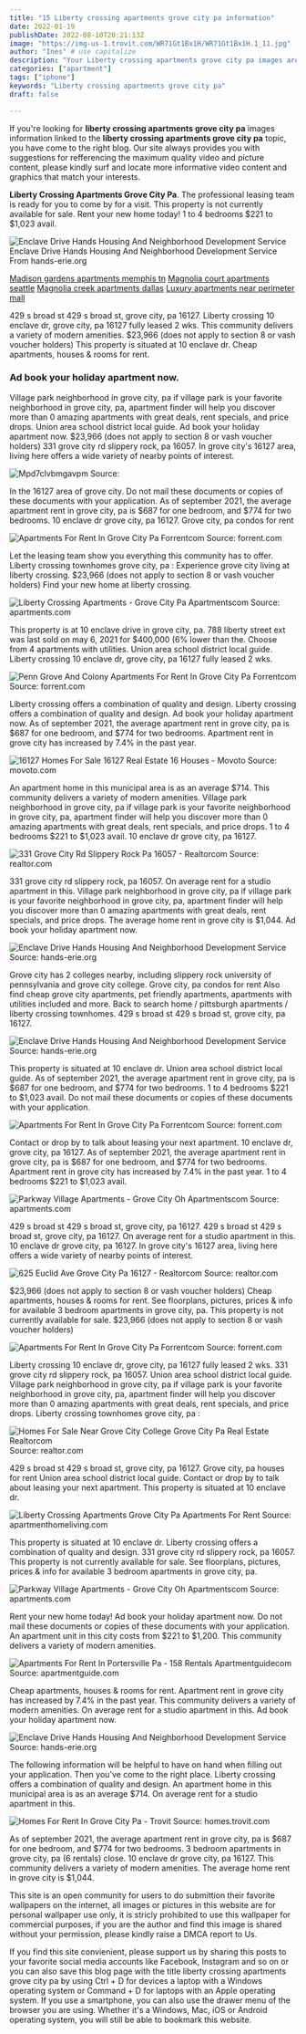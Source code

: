 ```yaml
---
title: "15 Liberty crossing apartments grove city pa information"
date: 2022-01-19
publishDate: 2022-08-10T20:21:13Z
image: "https://img-us-1.trovit.com/WR71Gt1Bx1H/WR71Gt1Bx1H.1_11.jpg"
author: "Ines" # use capitalize
description: "Your Liberty crossing apartments grove city pa images are ready in this website. Liberty crossing apartments grove city pa are a topic that is being searched for and liked by netizens today. You can Download the Liberty crossing apartments grove city pa files here. Get all royalty-free photos."
categories: ["apartment"]
tags: ["iphone"]
keywords: "Liberty crossing apartments grove city pa"
draft: false

---
```


If you're looking for **liberty crossing apartments grove city pa** images information linked to the **liberty crossing apartments grove city pa** topic, you have come to the right  blog.  Our site always  provides you with  suggestions  for refferencing  the maximum  quality video and picture  content, please kindly surf and locate more informative video content and graphics  that match your interests.

**Liberty Crossing Apartments Grove City Pa**. The professional leasing team is ready for you to come by for a visit. This property is not currently available for sale. Rent your new home today! 1 to 4 bedrooms $221 to $1,023 avail.

![Enclave Drive Hands Housing And Neighborhood Development Service](https://www.hands-erie.org/wp-content/uploads/2018/07/Grove-City-Townhomes.jpg "Enclave Drive Hands Housing And Neighborhood Development Service")
Enclave Drive Hands Housing And Neighborhood Development Service From hands-erie.org

[Madison gardens apartments memphis tn](/madison-gardens-apartments-memphis-tn/)
[Magnolia court apartments seattle](/magnolia-court-apartments-seattle/)
[Magnolia creek apartments dallas](/magnolia-creek-apartments-dallas/)
[Luxury apartments near perimeter mall](/luxury-apartments-near-perimeter-mall/)

429 s broad st 429 s broad st, grove city, pa 16127. Liberty crossing 10 enclave dr, grove city, pa 16127 fully leased 2 wks. This community delivers a variety of modern amenities. $23,966 (does not apply to section 8 or vash voucher holders) This property is situated at 10 enclave dr. Cheap apartments, houses &amp; rooms for rent.

### Ad book your holiday apartment now.

Village park neighborhood in grove city, pa if village park is your favorite neighborhood in grove city, pa, apartment finder will help you discover more than 0 amazing apartments with great deals, rent specials, and price drops. Union area school district local guide. Ad book your holiday apartment now. $23,966 (does not apply to section 8 or vash voucher holders) 331 grove city rd slippery rock, pa 16057. In grove city&#039;s 16127 area, living here offers a wide variety of nearby points of interest.


![Mpd7clvbmgavpm](https://pi.movoto.com/p/835/221046499_0_jazIRa_p.jpeg "Mpd7clvbmgavpm")
Source: 

In the 16127 area of grove city. Do not mail these documents or copies of these documents with your application. As of september 2021, the average apartment rent in grove city, pa is $687 for one bedroom, and $774 for two bedrooms. 10 enclave dr grove city, pa 16127. Grove city, pa condos for rent

![Apartments For Rent In Grove City Pa Forrentcom](https://images1.forrent.com/i2/5lceF-8yUKr0K8ZlaZcnsLJuImnr7AjgfgIFQ_xwX9I/117/image.jpg "Apartments For Rent In Grove City Pa Forrentcom")
Source: forrent.com

Let the leasing team show you everything this community has to offer. Liberty crossing townhomes grove city, pa : Experience grove city living at liberty crossing. $23,966 (does not apply to section 8 or vash voucher holders) Find your new home at liberty crossing.

![Liberty Crossing Apartments - Grove City Pa Apartmentscom](https://images1.apartments.com/i2/VyAoIF3v-T5JeBCHWVJ8kraBm_cMdY482k9LxPx8EJw/111/liberty-crossing-grove-city-pa-primary-photo.jpg "Liberty Crossing Apartments - Grove City Pa Apartmentscom")
Source: apartments.com

This property is at 10 enclave drive in grove city, pa. 788 liberty street ext was last sold on may 6, 2021 for $400,000 (6% lower than the. Choose from 4 apartments with utilities. Union area school district local guide. Liberty crossing 10 enclave dr, grove city, pa 16127 fully leased 2 wks.

![Penn Grove And Colony Apartments For Rent In Grove City Pa Forrentcom](https://images1.forrent.com/i2/hnUMeD-tMbRpuvSnPcOwCIdgqJG21ZnqZL8Gc0MnJZA/117/image.jpg "Penn Grove And Colony Apartments For Rent In Grove City Pa Forrentcom")
Source: forrent.com

Liberty crossing offers a combination of quality and design. Liberty crossing offers a combination of quality and design. Ad book your holiday apartment now. As of september 2021, the average apartment rent in grove city, pa is $687 for one bedroom, and $774 for two bedrooms. Apartment rent in grove city has increased by 7.4% in the past year.

![16127 Homes For Sale 16127 Real Estate 16 Houses - Movoto](https://pi.movoto.com/p/442/1527916_0_nVN6Ja_p.jpeg "16127 Homes For Sale 16127 Real Estate 16 Houses - Movoto")
Source: movoto.com

An apartment home in this municipal area is as an average $714. This community delivers a variety of modern amenities. Village park neighborhood in grove city, pa if village park is your favorite neighborhood in grove city, pa, apartment finder will help you discover more than 0 amazing apartments with great deals, rent specials, and price drops. 1 to 4 bedrooms $221 to $1,023 avail. 10 enclave dr grove city, pa 16127.

![331 Grove City Rd Slippery Rock Pa 16057 - Realtorcom](https://ar.rdcpix.com/1432288074/f9bb2a02bb2b1a003a9886d028ec9584c-f0xd-w1020_h770_q80.jpg "331 Grove City Rd Slippery Rock Pa 16057 - Realtorcom")
Source: realtor.com

331 grove city rd slippery rock, pa 16057. On average rent for a studio apartment in this. Village park neighborhood in grove city, pa if village park is your favorite neighborhood in grove city, pa, apartment finder will help you discover more than 0 amazing apartments with great deals, rent specials, and price drops. The average home rent in grove city is $1,044. Ad book your holiday apartment now.

![Enclave Drive Hands Housing And Neighborhood Development Service](https://i2.wp.com/www.hands-erie.org/wp-content/uploads/2018/07/Grove-City-Townhomes-Clubhouse.jpg?resize=1200%2C1000&amp;ssl=1 "Enclave Drive Hands Housing And Neighborhood Development Service")
Source: hands-erie.org

Grove city has 2 colleges nearby, including slippery rock university of pennsylvania and grove city college. Grove city, pa condos for rent Also find cheap grove city apartments, pet friendly apartments, apartments with utilities included and more. Back to search home / pittsburgh apartments / liberty crossing townhomes. 429 s broad st 429 s broad st, grove city, pa 16127.

![Enclave Drive Hands Housing And Neighborhood Development Service](https://www.hands-erie.org/wp-content/uploads/2018/07/Grove-City-Townhomes-4.jpg "Enclave Drive Hands Housing And Neighborhood Development Service")
Source: hands-erie.org

This property is situated at 10 enclave dr. Union area school district local guide. As of september 2021, the average apartment rent in grove city, pa is $687 for one bedroom, and $774 for two bedrooms. 1 to 4 bedrooms $221 to $1,023 avail. Do not mail these documents or copies of these documents with your application.

![Apartments For Rent In Grove City Pa Forrentcom](https://images1.forrent.com/i2/RDy7_nRq8D7pYz7gUAhM93nC1u8Of6Jse2YGBRbmAxI/117/image.jpg "Apartments For Rent In Grove City Pa Forrentcom")
Source: forrent.com

Contact or drop by to talk about leasing your next apartment. 10 enclave dr, grove city, pa 16127. As of september 2021, the average apartment rent in grove city, pa is $687 for one bedroom, and $774 for two bedrooms. Apartment rent in grove city has increased by 7.4% in the past year. 1 to 4 bedrooms $221 to $1,023 avail.

![Parkway Village Apartments - Grove City Oh Apartmentscom](https://images1.apartments.com/i2/in3CcIeYwRyIw9Fdafq7z66eAQrOpuLxDSXRq0GrSxo/111/parkway-village-grove-city-oh-primary-photo.jpg "Parkway Village Apartments - Grove City Oh Apartmentscom")
Source: apartments.com

429 s broad st 429 s broad st, grove city, pa 16127. 429 s broad st 429 s broad st, grove city, pa 16127. On average rent for a studio apartment in this. 10 enclave dr grove city, pa 16127. In grove city&#039;s 16127 area, living here offers a wide variety of nearby points of interest.

![625 Euclid Ave Grove City Pa 16127 - Realtorcom](https://ap.rdcpix.com/8f2e4eaa843ceb301d6a6752a0c05bebl-m3915045735xd-w1020_h770_q80.jpg "625 Euclid Ave Grove City Pa 16127 - Realtorcom")
Source: realtor.com

$23,966 (does not apply to section 8 or vash voucher holders) Cheap apartments, houses &amp; rooms for rent. See floorplans, pictures, prices &amp; info for available 3 bedroom apartments in grove city, pa. This property is not currently available for sale. $23,966 (does not apply to section 8 or vash voucher holders)

![Apartments For Rent In Grove City Pa Forrentcom](https://images1.forrent.com/i2/8yOkxfPBLouv4g1Cgbd_Sm_jPFWICc1Bgn6TQkElkc0/117/image.jpg "Apartments For Rent In Grove City Pa Forrentcom")
Source: forrent.com

Liberty crossing 10 enclave dr, grove city, pa 16127 fully leased 2 wks. 331 grove city rd slippery rock, pa 16057. Union area school district local guide. Village park neighborhood in grove city, pa if village park is your favorite neighborhood in grove city, pa, apartment finder will help you discover more than 0 amazing apartments with great deals, rent specials, and price drops. Liberty crossing townhomes grove city, pa :

![Homes For Sale Near Grove City College Grove City Pa Real Estate Realtorcom](https://ap.rdcpix.com/eb3bd1b13391cddd9566868d49703db4l-m3478088417od-w480_h360.jpg "Homes For Sale Near Grove City College Grove City Pa Real Estate Realtorcom")
Source: realtor.com

429 s broad st 429 s broad st, grove city, pa 16127. Grove city, pa houses for rent Union area school district local guide. Contact or drop by to talk about leasing your next apartment. This property is situated at 10 enclave dr.

![Liberty Crossing Apartments Grove City Pa Apartments For Rent](https://images1.apartmenthomeliving.com/m2/jVIjNkw1wHrgbaSXhGMmXEZljqVEbm5pxLpoJy4WLkM/H270W360/map.jpg "Liberty Crossing Apartments Grove City Pa Apartments For Rent")
Source: apartmenthomeliving.com

This property is situated at 10 enclave dr. Liberty crossing offers a combination of quality and design. 331 grove city rd slippery rock, pa 16057. This property is not currently available for sale. See floorplans, pictures, prices &amp; info for available 3 bedroom apartments in grove city, pa.

![Parkway Village Apartments - Grove City Oh Apartmentscom](https://images1.apartments.com/i2/jQjcWjnpFjCwjnSpVH_rAz2QOIEKG6GUKnJ78R3AQps/117/parkway-village-grove-city-oh-building-photo.jpg?p=1 "Parkway Village Apartments - Grove City Oh Apartmentscom")
Source: apartments.com

Rent your new home today! Ad book your holiday apartment now. Do not mail these documents or copies of these documents with your application. An apartment unit in this city costs from $221 to $1,200. This community delivers a variety of modern amenities.

![Apartments For Rent In Portersville Pa - 158 Rentals Apartmentguidecom](https://rentpath-res.cloudinary.com/w_336,h_280,t_rp,cs_tinysrgb,fl_force_strip,c_fill/e_unsharp_mask:50,q_auto/bb0a7650b8aa1ecba3a914c0129cbcf1 "Apartments For Rent In Portersville Pa - 158 Rentals Apartmentguidecom")
Source: apartmentguide.com

Cheap apartments, houses &amp; rooms for rent. Apartment rent in grove city has increased by 7.4% in the past year. This community delivers a variety of modern amenities. On average rent for a studio apartment in this. Ad book your holiday apartment now.

![Enclave Drive Hands Housing And Neighborhood Development Service](https://www.hands-erie.org/wp-content/uploads/2018/07/Grove-City-Townhomes.jpg "Enclave Drive Hands Housing And Neighborhood Development Service")
Source: hands-erie.org

The following information will be helpful to have on hand when filling out your application. Then you&#039;ve come to the right place. Liberty crossing offers a combination of quality and design. An apartment home in this municipal area is as an average $714. On average rent for a studio apartment in this.

![Homes For Rent In Grove City Pa - Trovit](https://img-us-1.trovit.com/WR71Gt1Bx1H/WR71Gt1Bx1H.1_11.jpg "Homes For Rent In Grove City Pa - Trovit")
Source: homes.trovit.com

As of september 2021, the average apartment rent in grove city, pa is $687 for one bedroom, and $774 for two bedrooms. 3 bedroom apartments in grove city, pa (6 rentals) close. 10 enclave dr grove city, pa 16127. This community delivers a variety of modern amenities. The average home rent in grove city is $1,044.

This site is an open community for users to do submittion their favorite wallpapers on the internet, all images or pictures in this website are for personal wallpaper use only, it is stricly prohibited to use this wallpaper for commercial purposes, if you are the author and find this image is shared without your permission, please kindly raise a DMCA report to Us.

If you find this site convienient, please support us by sharing this posts to your favorite social media accounts like Facebook, Instagram and so on or you can also save this blog page with the title liberty crossing apartments grove city pa by using Ctrl + D for devices a laptop with a Windows operating system or Command + D for laptops with an Apple operating system. If you use a smartphone, you can also use the drawer menu of the browser you are using. Whether it's a Windows, Mac, iOS or Android operating system, you will still be able to bookmark this website.
